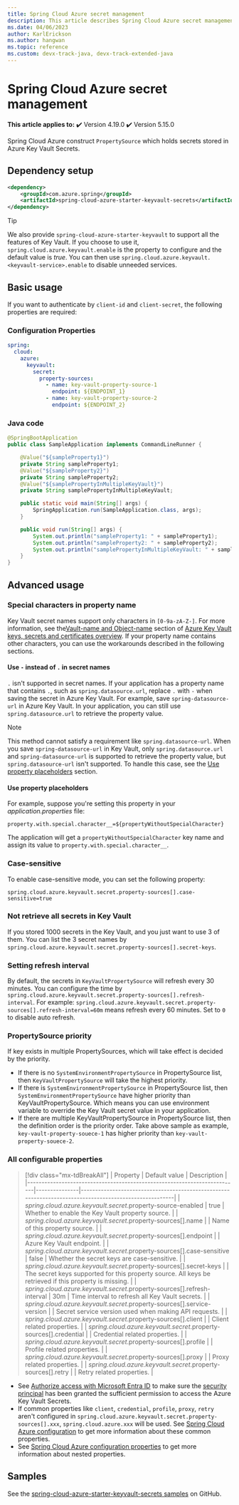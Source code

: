 ```yaml
---
title: Spring Cloud Azure secret management
description: This article describes Spring Cloud Azure secret management.
ms.date: 04/06/2023
author: KarlErickson
ms.author: hangwan
ms.topic: reference
ms.custom: devx-track-java, devx-track-extended-java
---
```


# Spring Cloud Azure secret management

**This article applies to:** ✔️ Version 4.19.0 ✔️ Version 5.15.0

Spring Cloud Azure construct `PropertySource` which holds secrets stored in Azure Key Vault Secrets.

## Dependency setup

```xml
<dependency>
    <groupId>com.azure.spring</groupId>
    <artifactId>spring-cloud-azure-starter-keyvault-secrets</artifactId>
</dependency>
```

> [!TIP]
> We also provide `spring-cloud-azure-starter-keyvault` to support all the features of Key Vault. If you choose to use it, `spring.cloud.azure.keyvault.enable` is the property to configure and the default value is *true*. You can then use `spring.cloud.azure.keyvault.<keyvault-service>.enable` to disable unneeded services.

## Basic usage

If you want to authenticate by `client-id` and `client-secret`, the following properties are required:

### Configuration Properties

```yaml
spring:
  cloud:
    azure:
      keyvault:
        secret:
          property-sources:
            - name: key-vault-property-source-1
              endpoint: ${ENDPOINT_1}
            - name: key-vault-property-source-2
              endpoint: ${ENDPOINT_2}
```

### Java code

```java
@SpringBootApplication
public class SampleApplication implements CommandLineRunner {

    @Value("${sampleProperty1}")
    private String sampleProperty1;
    @Value("${sampleProperty2}")
    private String sampleProperty2;
    @Value("${samplePropertyInMultipleKeyVault}")
    private String samplePropertyInMultipleKeyVault;

    public static void main(String[] args) {
        SpringApplication.run(SampleApplication.class, args);
    }

    public void run(String[] args) {
        System.out.println("sampleProperty1: " + sampleProperty1);
        System.out.println("sampleProperty2: " + sampleProperty2);
        System.out.println("samplePropertyInMultipleKeyVault: " + samplePropertyInMultipleKeyVault);
    }
}
```

## Advanced usage

### Special characters in property name

Key Vault secret names support only characters in `[0-9a-zA-Z-]`. For more information, see the[Vault-name and Object-name](/azure/key-vault/general/about-keys-secrets-certificates#vault-name-and-object-name) section of [Azure Key Vault keys, secrets and certificates overview](/azure/key-vault/general/about-keys-secrets-certificates). If your property name contains other characters, you can use the workarounds described in the following sections.

#### Use `-` instead of `.` in secret names

`.` isn't supported in secret names. If your application has a property name that contains `.`, such as `spring.datasource.url`, replace `.` with `-` when saving the secret in Azure Key Vault. For example, save `spring-datasource-url` in Azure Key Vault. In your application, you can still use `spring.datasource.url` to retrieve the property value.

> [!NOTE]
> This method cannot satisfy a requirement like `spring.datasource-url`. When you save `spring-datasource-url` in Key Vault, only `spring.datasource.url` and `spring-datasource-url` is supported to retrieve the property value, but `spring.datasource-url` isn't supported. To handle this case, see the [Use property placeholders](#use-property-placeholders) section.

#### Use property placeholders

For example, suppose you're setting this property in your *application.properties* file:

```properties
property.with.special.character__=${propertyWithoutSpecialCharacter}
```

The application will get a `propertyWithoutSpecialCharacter` key name and assign its value to `property.with.special.character__`.

### Case-sensitive

To enable case-sensitive mode, you can set the following property:

```properties
spring.cloud.azure.keyvault.secret.property-sources[].case-sensitive=true
```

### Not retrieve all secrets in Key Vault

If you stored 1000 secrets in the Key Vault, and you just want to use 3 of them. You can list the 3 secret names by `spring.cloud.azure.keyvault.secret.property-sources[].secret-keys`.

### Setting refresh interval

By default, the secrets in `KeyVaultPropertySource` will refresh every 30 minutes. You can configure the time by `spring.cloud.azure.keyvault.secret.property-sources[].refresh-interval`. For example: `spring.cloud.azure.keyvault.secret.property-sources[].refresh-interval=60m` means refresh every 60 minutes. Set to `0` to disable auto refresh.

### PropertySource priority

If key exists in multiple PropertySources, which will take effect is decided by the priority.

* If there is no `SystemEnvironmentPropertySource` in PropertySource list, then `KeyVaultPropertySource` will take the highest priority.
* If there is `SystemEnvironmentPropertySource` in PropertySource list, then `SystemEnvironmentPropertySource` have higher priority than KeyVaultPropertySource. Which means you can use environment variable to override the Key Vault secret value in your application.
* If there are multiple KeyVaultPropertySource in PropertySource list, then the definition order is the priority order. Take above sample as example, `key-vault-property-souece-1` has higher priority than `key-vault-property-souece-2`.

### All configurable properties

> [!div class="mx-tdBreakAll"]
> | Property                                                                 | Default value | Description                                                                                            |
> |--------------------------------------------------------------------------|---------------|--------------------------------------------------------------------------------------------------------|
> | *spring.cloud.azure.keyvault.secret*.property-source-enabled             | true          | Whether to enable the Key Vault property source.                                                       |
> | *spring.cloud.azure.keyvault.secret*.property-sources[].name             |               | Name of this property source.                                                                          |
> | *spring.cloud.azure.keyvault.secret*.property-sources[].endpoint         |               | Azure Key Vault endpoint.                                                                              |
> | *spring.cloud.azure.keyvault.secret*.property-sources[].case-sensitive   | false         | Whether the secret keys are case-sensitive.                                                            |
> | *spring.cloud.azure.keyvault.secret*.property-sources[].secret-keys      |               | The secret keys supported for this property source. All keys be retrieved if this property is missing. |
> | *spring.cloud.azure.keyvault.secret*.property-sources[].refresh-interval | 30m           | Time interval to refresh all Key Vault secrets.                                                        |
> | *spring.cloud.azure.keyvault.secret*.property-sources[].service-version  |               | Secret service version used when making API requests.                                                  |
> | *spring.cloud.azure.keyvault.secret*.property-sources[].client           |               | Client related properties.                                                                             |
> | *spring.cloud.azure.keyvault.secret*.property-sources[].credential       |               | Credential related properties.                                                                         |
> | *spring.cloud.azure.keyvault.secret*.property-sources[].profile          |               | Profile related properties.                                                                            |
> | *spring.cloud.azure.keyvault.secret*.property-sources[].proxy            |               | Proxy related properties.                                                                              |
> | *spring.cloud.azure.keyvault.secret*.property-sources[].retry            |               | Retry related properties.                                                                              |

* See [Authorize access with Microsoft Entra ID](authentication.md#authorize-access-with-azure-active-directory) to make sure the [security principal](/azure/active-directory/develop/app-objects-and-service-principals#service-principal-object) has been granted the sufficient permission to access the Azure Key Vault Secrets.
* If common properties like `client`, `credential`, `profile`, `proxy`, `retry` aren't configured in `spring.cloud.azure.keyvault.secret.property-sources[].xxx`, `spring.cloud.azure.xxx` will be used. See [Spring Cloud Azure configuration](configuration-properties-global.md) to get more information about these common properties.
* See [Spring Cloud Azure configuration properties](configuration-properties-all.md) to get more information about nested properties.

## Samples

See the [spring-cloud-azure-starter-keyvault-secrets samples](https://github.com/Azure-Samples/azure-spring-boot-samples/tree/main/keyvault/spring-cloud-azure-starter-keyvault-secrets/property-source) on GitHub.
